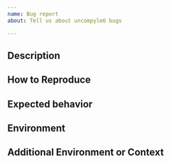 ```yaml
---
name: Bug report
about: Tell us about uncompyle6 bugs

---
```


<!-- __Note:__ Bugs are not for asking questions about a problem you are trying to solve that involve the use of uncompyle6 along the way, although I may be more tolerent of this if you sponsor the project. Also, the unless you are a sponsor of the project, it may take a while, maybe a week or so, before the bug report is noticed, let alone acted upon. To set expectations, some legitimate bugs can take years to fix. But they eventually do get fixed. Funding the project was added to address the problem that there are lots of people seeking help and reporting bugs, but few people who are willing to provide support on the other side. Have you read https://github.com/rocky/python-uncompyle6/blob/master/HOW-TO-REPORT-A-BUG.md ?


Please remove any of the optional sections if they are not applicable.

Prerequisites

* Make sure the bytecode you have can be disassembled with a
  disassembler and produces valid results.
* Don't put bytecode and corresponding source code on any service that
  requires registration to download.
* When you open a bug report there is no privacy. If you need privacy then
  contact me by email and explain who you are and why you need privacy.
  But you may mindful that you may be asked to sponsor the project for the
  personal and private help that you are seeking.
* If the legitimacy ofthe activity is deemed suspicous, I may flag it as suspicious,
  making the issue even more easy to detect.

Bug reports that violate a prerequisite may be discarded.

-->

## Description

<!-- Add a clear and concise description of the bug. -->

## How to Reproduce

<!-- Please show both the *input* you gave and the
output you got in describing how to reproduce the bug:

or give a complete console log with input and output

```console
$ uncompyle6 <command-line-options>
...
$
```

Provide links to the Python bytecode. For example you can create a
gist with the information. If you have the correct source code, you
can add that too.

-->

## Expected behavior

<!-- Add a clear and concise description of what you expected to happen. -->

## Environment

<!-- _This section sometimes is optional but helpful to us._

Please modify for your setup

- Uncompyle6 version: output from  `uncompyle6 --version` or `pip show uncompyle6`
- Python version for the version of Python the byte-compiled the file: `python -c "import sys; print(sys.version)"` where `python` is the correct Cpython or Pypy binary.
- OS and Version: [e.g. Ubuntu bionic]

-->

## Additional Environment or Context

<!-- _This section is optional._

Add any other context about the problem here or special environment setup.

-->
